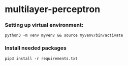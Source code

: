 # multilayer-perceptron

### Setting up virtual environment:
```shell
python3 -m venv myvenv && source myvenv/bin/activate
```

### Install needed packages
```shell
pip3 install -r requirements.txt
```